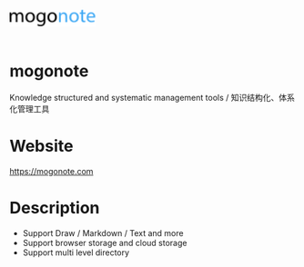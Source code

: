 <img style="width: 30%; margin: 20px auto;" src="./imgs/logo.svg" />

# mogonote

Knowledge structured and systematic management tools / 知识结构化、体系化管理工具

# Website

https://mogonote.com

# Description

+   Support Draw / Markdown / Text and more
+   Support browser storage and cloud storage
+   Support multi level directory
